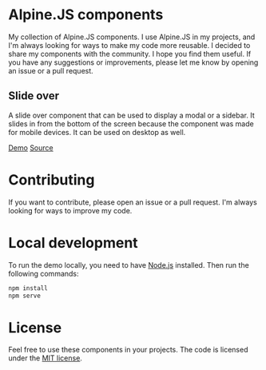# Alpine.JS components

My collection of Alpine.JS components. I use Alpine.JS in my projects, and I'm always looking for ways to make my code more reusable. I decided to share my components with the community. I hope you find them useful. If you have any suggestions or improvements, please let me know by opening an issue or a pull request.

## Slide over

A slide over component that can be used to display a modal or a sidebar. It slides in from the bottom of the screen because the component was made for mobile devices. It can be used on desktop as well.

[Demo](https://codepen.io/sylviusroeles/pen/MWqzpEP)
[Source](demo/slide-over.html)

# Contributing

If you want to contribute, please open an issue or a pull request. I'm always looking for ways to improve my code.

# Local development

To run the demo locally, you need to have [Node.js](https://nodejs.org/en/) installed. Then run the following commands:

```bash
npm install
npm serve
```

# License

Feel free to use these components in your projects. The code is licensed under the [MIT license](LICENSE).

